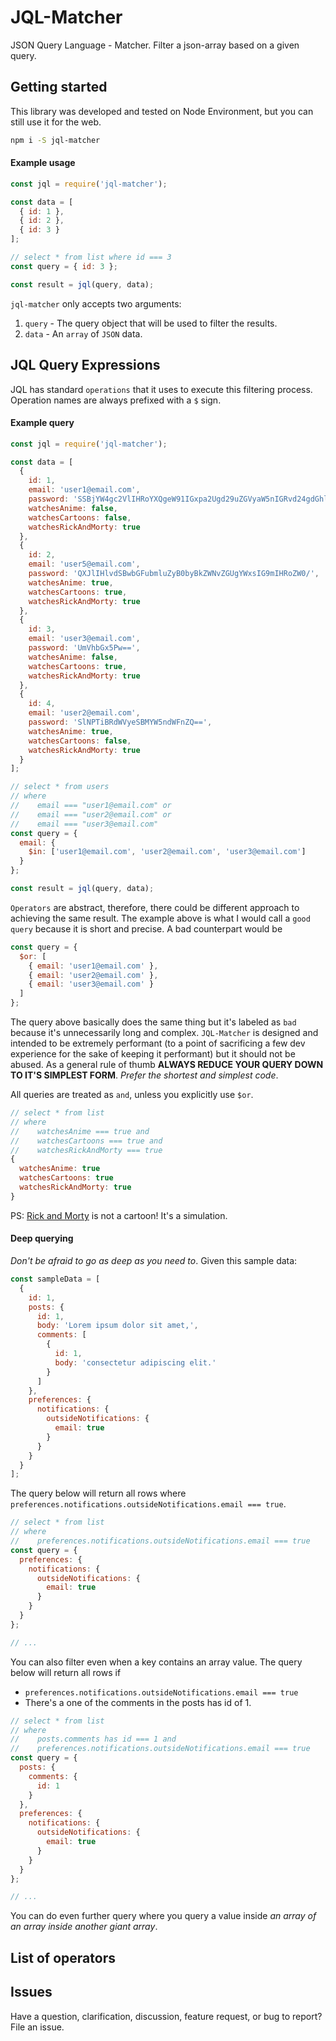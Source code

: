 # JQL-Matcher
JSON Query Language - Matcher. Filter a json-array based on a given query.

## Getting started

This library was developed and tested on Node Environment, but you can still use it for the web.

```bash
npm i -S jql-matcher
```

#### Example usage

```js
const jql = require('jql-matcher');

const data = [
  { id: 1 },
  { id: 2 },
  { id: 3 }
];

// select * from list where id === 3
const query = { id: 3 };

const result = jql(query, data);
```

`jql-matcher` only accepts two arguments:

1. `query` - The query object that will be used to filter the results.
2. `data` - An `array` of `JSON` data.

## JQL Query Expressions

JQL has standard `operations` that it uses to execute this filtering process. Operation names are always prefixed with a `$` sign.

#### Example query

```js
const jql = require('jql-matcher');

const data = [
  {
    id: 1,
    email: 'user1@email.com',
    password: 'SSBjYW4gc2VlIHRoYXQgeW91IGxpa2Ugd29uZGVyaW5nIGRvd24gdGhlIHJhYmJpdCBob2xlLg=='
    watchesAnime: false,
    watchesCartoons: false,
    watchesRickAndMorty: true
  },
  {
    id: 2,
    email: 'user5@email.com',
    password: 'QXJlIHlvdSBwbGFubmluZyB0byBkZWNvZGUgYWxsIG9mIHRoZW0/',
    watchesAnime: true,
    watchesCartoons: true,
    watchesRickAndMorty: true
  },
  {
    id: 3,
    email: 'user3@email.com',
    password: 'UmVhbGx5Pw==',
    watchesAnime: false,
    watchesCartoons: true,
    watchesRickAndMorty: true
  },
  {
    id: 4,
    email: 'user2@email.com',
    password: 'SlNPTiBRdWVyeSBMYW5ndWFnZQ==',
    watchesAnime: true,
    watchesCartoons: false,
    watchesRickAndMorty: true
  }
];

// select * from users
// where
//    email === "user1@email.com" or
//    email === "user2@email.com" or
//    email === "user3@email.com"
const query = {
  email: {
    $in: ['user1@email.com', 'user2@email.com', 'user3@email.com']
  }
};

const result = jql(query, data);
```

`Operators` are abstract, therefore, there could be different approach to achieving the same result. The example above is what I would call a `good query` because it is short and precise. A bad counterpart would be

```js
const query = {
  $or: [
    { email: 'user1@email.com' },
    { email: 'user2@email.com' },
    { email: 'user3@email.com' }
  ]
};
```

The query above basically does the same thing but it's labeled as `bad` because it's unnecessarily long and complex. `JQL-Matcher` is designed and intended to be extremely performant (to a point of sacrificing a few dev experience for the sake of keeping it performant) but it should not be abused. As a general rule of thumb **ALWAYS REDUCE YOUR QUERY DOWN TO IT'S SIMPLEST FORM**. *Prefer the shortest and simplest code*.

All queries are treated as `and`, unless you explicitly use `$or`.

```js
// select * from list
// where
//    watchesAnime === true and
//    watchesCartoons === true and
//    watchesRickAndMorty === true
{
  watchesAnime: true
  watchesCartoons: true
  watchesRickAndMorty: true
}
```

PS: [Rick and Morty](https://www.adultswim.com/videos/rick-and-morty) is not a cartoon! It's a simulation.

#### Deep querying

*Don't be afraid to go as deep as you need to*. Given this sample data:

```js
const sampleData = [
  {
    id: 1,
    posts: {
      id: 1,
      body: 'Lorem ipsum dolor sit amet,',
      comments: [
        {
          id: 1,
          body: 'consectetur adipiscing elit.'
        }
      ]
    },
    preferences: {
      notifications: {
        outsideNotifications: {
          email: true
        }
      }
    }
  }
];
```

The query below will return all rows where `preferences.notifications.outsideNotifications.email === true`.

```js
// select * from list
// where
//    preferences.notifications.outsideNotifications.email === true
const query = {
  preferences: {
    notifications: {
      outsideNotifications: {
        email: true
      }
    }
  }
};

// ...
```

You can also filter even when a key contains an array value. The query below will return all rows if

- `preferences.notifications.outsideNotifications.email === true`
- There's a one of the comments in the posts has id of 1.

```js
// select * from list
// where
//    posts.comments has id === 1 and
//    preferences.notifications.outsideNotifications.email === true
const query = {
  posts: {
    comments: {
      id: 1
    }
  },
  preferences: {
    notifications: {
      outsideNotifications: {
        email: true
      }
    }
  }
};

// ...
```

You can do even further query where you query a value inside *an array of an array inside another giant array*.

## List of operators

## Issues

Have a question, clarification, discussion, feature request, or bug to report? File an issue.
